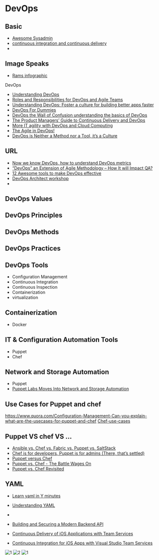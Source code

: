 # DevOps

## Basic
* [Awesome Sysadmin](https://github.com/itech001/awesome-sysadmin)
* [continuous integration and continuous delivery](https://github.com/ciandcd/awesome-ciandcd)
* 
## Image Speaks
* [Rams infographic](https://github.com/ramyrams/DevOps/blob/master/DevOpsInfoGp.md)

DevOps
* [Understanding DevOps](https://sdarchitect.wordpress.com/2012/07/24/understanding-devops-part-1-defining-devops/)
* [Roles and Responsibilities for DevOps and Agile Teams](https://medium.com/@cote/roles-and-responsibilities-for-devops-and-agile-teams-fdacbffb4cb4#.t8qxwd2h0)
* [Understanding DevOps: Foster a culture for building better apps faster](https://support.rackspace.com/white-paper/understanding-devops-foster-a-culture-for-building-better-apps-faster/)
* [DevOps For Dummies](http://www.ibm.com/ibm/devops/us/en/resources/dummiesbooks/)
* [DevOps the Wall of Confusion understanding the basics of DevOps](https://blogs.msdn.microsoft.com/uk_faculty_connection/2016/06/23/devops-the-wall-of-confusion-understanding-the-basics-of-devops/)
* [The Product Managers’ Guide to Continuous Delivery and DevOps](http://www.mindtheproduct.com/2016/02/what-the-hell-are-ci-cd-and-devops-a-cheatsheet-for-the-rest-of-us/)
* [More IT agility with DevOps and Cloud Computing](http://incyclesoftware.com/services/it-agility-model/)
* [The Agile in DevOps!](http://blog.sciodev.com/2016/03/28/the-agile-in-devops/)
* [DevOps is Neither a Method nor a Tool, it’s a Culture](http://www.edureka.co/blog/devops-is-neither-a-method-nor-a-tool-its-a-culture/)


## URL

* [Now we know DevOps, how to understand DevOps metrics](http://www.computerweekly.com/blog/Open-Source-Insider/Chef-Now-we-know-DevOps-how-to-understand-DevOps-metrics)
* [“DevOps” an Extension of Agile Methodology – How It will Impact QA?](http://www.softwaretestinghelp.com/devops-and-software-testing/)
* [12 Awesome tools to make DevOps effective](https://medium.com/@MarutiTech/12-awesome-tools-to-make-devops-effective-769f6f7b38a3#.fovievmbu)
* [DevOps Architect workshop](https://www.linkedin.com/pulse/3-days-devops-architect-workshop-change-leader-your-kumar)
* 

## DevOps Values
## DevOps Principles 
## DevOps Methods 
## DevOps Practices
## DevOps Tools 


* Configuration Management
* Continuous Integration
* Continuous Inspection
* Containerization
* virtualization




## Containerization
* Docker


## IT & Configuration Automation Tools
* Puppet
* Chef


## Network and Storage Automation
* Puppet
* [Puppet Labs Moves Into Network and Storage Automation](http://blogs.wsj.com/cio/2014/06/24/puppet-labs-moves-into-network-and-storage-automation/)


## Use Cases for Puppet and chef
https://www.quora.com/Configuration-Management-Can-you-explain-what-are-the-usecases-for-puppet-and-chef
[Chef-use-cases](http://projects.theforeman.org/projects/foreman/wiki/Chef-use-cases)


## Puppet VS chef VS ...
* [Ansible vs. Chef vs. Fabric vs. Puppet vs. SaltStack](http://blog.takipi.com/deployment-management-tools-chef-vs-puppet-vs-ansible-vs-saltstack-vs-fabric/)
* [Chef is for developers, Puppet is for admins (There, that’s settled)](http://venturebeat.com/2015/07/20/chef-is-for-developers-puppet-is-for-admins-there-thats-settled/)
* [Puppet versus Chef](http://bitfieldconsulting.com/puppet-vs-chef)
* [Puppet vs. Chef - The Battle Wages On](https://www.upguard.com/blog/puppet-vs-chef-battle-wages)
* [Puppet vs. Chef Revisited](https://www.upguard.com/articles/puppet-vs.-chef-revisited)


## YAML
* [Learn yaml in Y minutes](https://learnxinyminutes.com/docs/yaml/)
* [Understanding YAML](https://docs.saltstack.com/en/latest/topics/yaml/)
* 


* [Building and Securing a Modern Backend API](https://scotch.io/tutorials/building-and-securing-a-modern-backend-api)

* [Continuous Delivery of iOS Applications with Team Services](https://blogs.msdn.microsoft.com/visualstudioalm/2016/08/25/continuous-delivery-of-ios-applications-with-team-services/)
* [Continuous Integration for iOS Apps with Visual Studio Team Services](https://blog.xamarin.com/continuous-integration-for-ios-apps-with-visual-studio-team-services/)


![1](https://xebialabs.com/assets/files/infographics/periodic-table-of-devops-v2.png)
![2](https://blog.xebialabs.com/wp-content/uploads/2016/08/DevOps-Diagram-Generator-Animated.gif)
![1](http://cdn2.hubspot.net/hubfs/381387/Blog-image-tracking/ElasticBox-DevOps_Open_Source_Tools.png)

